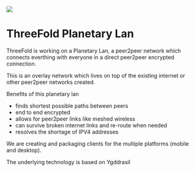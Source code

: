 ![](img/planetary_lan.png)

# ThreeFold Planetary Lan

ThreeFold is working on a Planetary Lan, a peer2peer network which connects everthing with everyone in a direct peer2peer encrypted connection.

This is an overlay network which lives on top of the existing internet or other peer2peer networks created.

Benefits of this planetary lan

- finds shortest possible paths between peers
- end to end encrypted 
- allows for peer2peer links like meshed wireless
- can survive broken internet links and re-route when needed
- resolves the shortage of IPV4 addresses


We are creating and packaging clients for the multiple platforms (mobile and desktop).

The underlying technology is based on Ygddrasil



